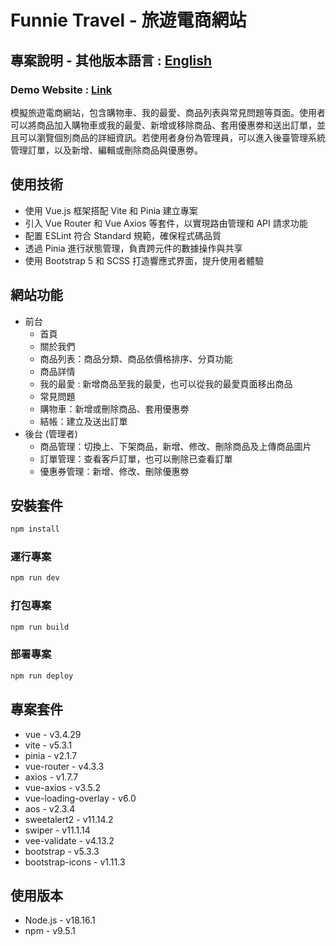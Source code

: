 # Funnie Travel - 旅遊電商網站

## 專案說明 - 其他版本語言 : [English](README.md)

### Demo Website : [Link](https://cywcarrie.github.io/vite-funnietravel/#/)

模擬旅遊電商網站，包含購物車、我的最愛、商品列表與常見問題等頁面。使用者可以將商品加入購物車或我的最愛、新增或移除商品、套用優惠劵和送出訂單，並且可以瀏覽個別商品的詳細資訊。若使用者身份為管理員，可以進入後臺管理系統管理訂單，以及新增、編輯或刪除商品與優惠劵。

## 使用技術

- 使用 Vue.js 框架搭配 Vite 和 Pinia 建立專案
- 引入 Vue Router 和 Vue Axios 等套件，以實現路由管理和 API 請求功能
- 配置 ESLint 符合 Standard 規範，確保程式碼品質
- 透過 Pinia 進行狀態管理，負責跨元件的數據操作與共享
- 使用 Bootstrap 5 和 SCSS 打造響應式界面，提升使用者體驗

## 網站功能

- 前台
   - 首頁
   - 關於我們
   - 商品列表：商品分類、商品依價格排序、分頁功能
   - 商品詳情
   - 我的最愛 : 新增商品至我的最愛，也可以從我的最愛頁面移出商品
   - 常見問題
   - 購物車：新增或刪除商品、套用優惠劵
   - 結帳：建立及送出訂單
- 後台 (管理者)
   - 商品管理：切換上、下架商品，新增、修改、刪除商品及上傳商品圖片
   - 訂單管理：查看客戶訂單，也可以刪除已查看訂單
   - 優惠券管理：新增、修改、刪除優惠劵

## 安裝套件

```sh
npm install
```

### 運行專案

```sh
npm run dev
```

### 打包專案

```sh
npm run build
```

### 部署專案

```sh
npm run deploy
```

## 專案套件

- vue - v3.4.29
- vite - v5.3.1
- pinia - v2.1.7
- vue-router - v4.3.3
- axios - v1.7.7
- vue-axios - v3.5.2
- vue-loading-overlay - v6.0
- aos - v2.3.4
- sweetalert2 - v11.14.2
- swiper - v11.1.14
- vee-validate - v4.13.2
- bootstrap - v5.3.3
- bootstrap-icons - v1.11.3

## 使用版本

- Node.js - v18.16.1
- npm - v9.5.1
